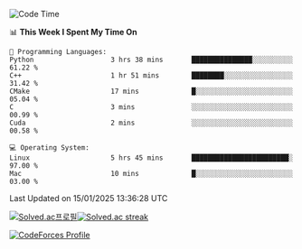 
<!--START_SECTION:waka-->
![Code Time](http://img.shields.io/badge/Code%20Time-3%2C722%20hrs%2021%20mins-blue)

📊 **This Week I Spent My Time On** 

```text
💬 Programming Languages: 
Python                   3 hrs 38 mins       ███████████████░░░░░░░░░░   61.22 % 
C++                      1 hr 51 mins        ████████░░░░░░░░░░░░░░░░░   31.42 % 
CMake                    17 mins             █░░░░░░░░░░░░░░░░░░░░░░░░   05.04 % 
C                        3 mins              ░░░░░░░░░░░░░░░░░░░░░░░░░   00.99 % 
Cuda                     2 mins              ░░░░░░░░░░░░░░░░░░░░░░░░░   00.58 % 

💻 Operating System: 
Linux                    5 hrs 45 mins       ████████████████████████░   97.00 % 
Mac                      10 mins             █░░░░░░░░░░░░░░░░░░░░░░░░   03.00 % 
```


 Last Updated on 15/01/2025 13:36:28 UTC
<!--END_SECTION:waka-->


[![Solved.ac프로필](http://mazassumnida.wtf/api/generate_badge?boj=hckim96)](https://solved.ac/hckim96)[![Solved.ac streak](http://mazandi.herokuapp.com/api?handle=hckim96&theme=dark)](https://solved.ac/hckim96)


[![CodeForces Profile](https://cf.leed.at?id=hckim96)](https://codeforces.com/profile/hckim96)

